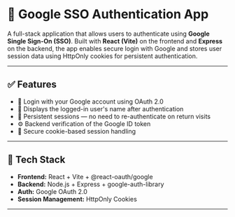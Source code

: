 # 🔐 Google SSO Authentication App

A full-stack application that allows users to authenticate using **Google Single Sign-On (SSO)**. Built with **React (Vite)** on the frontend and **Express** on the backend, the app enables secure login with Google and stores user session data using HttpOnly cookies for persistent authentication.

---

## ✅ Features

- 🔘 Login with your Google account using OAuth 2.0
- 👤 Displays the logged-in user's name after authentication
- 💾 Persistent sessions — no need to re-authenticate on return visits
- ⚙️ Backend verification of the Google ID token
- 🔐 Secure cookie-based session handling

---

## 🧰 Tech Stack

- **Frontend:** React + Vite + @react-oauth/google
- **Backend:** Node.js + Express + google-auth-library
- **Auth:** Google OAuth 2.0
- **Session Management:** HttpOnly Cookies

---
